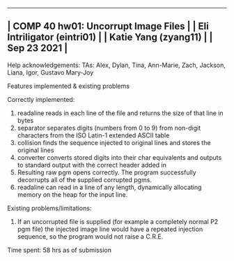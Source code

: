 ----------------------------------------------------------------------
|                      COMP 40 hw01: Uncorrupt Image Files           |
| Eli Intriligator (eintri01)                                        |
| Katie Yang (zyang11)                                               |
| Sep 23 2021                                                        |
----------------------------------------------------------------------

Help acknowledgements:
TAs: Alex, Dylan, Tina, Ann-Marie, Zach, Jackson, Liana, Igor, Gustavo
     Mary-Joy

Features implemented & existing problems

Correctly implemented:

1. readaline reads in each line of the file and returns the size of that
   line in bytes
2. separator separates digits (numbers from 0 to 9) from non-digit
   characters from the ISO Latin-1 extended ASCII table
3. collision finds the sequence injected to original lines and stores the
   original lines
4. converter converts stored digits into their char equivalents and
   outputs to standard output with the correct header added in
5. Resulting raw pgm opens correctly. The program successfully decorrupts
   all of the supplied corrupted pgms.
6. readaline can read in a line of any length, dynamically allocating memory
   on the heap for the input line.

Existing problems/limitations:
1. If an uncorrupted file is supplied (for example a completely normal P2 pgm
   file) the injected image line would have a repeated injection sequence,
   so the program would not raise a C.R.E.

Time spent:
58 hrs as of submission
